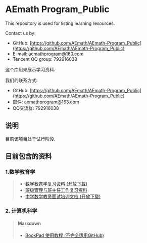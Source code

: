 # AEmath Program_Public
This repository is used for listing learning resources.

Contact us by:
* GitHub: [https://github.com/AEmath/AEmath-Program_Public](https://github.com/AEmath/AEmath-Program_Public)
* E-mail: aemathprogram@163.com
* Tencent QQ group: 792916038

这个库用来展示学习资料.

我们的联系方式: 
* GitHub: [https://github.com/AEmath/AEmath-Program_Public](https://github.com/AEmath/AEmath-Program_Public)
* 邮件: aemathprogram@163.com
* QQ交流群: 792916038

## 说明
目前该项目处于试行阶段.

## 目前包含的资料
### 1.数学教育学
> * [数学教育学复习资料 (开放下载)](https://maiimg.com/dec/d89790748525@pdf)
> * [班级管理与班主任工作复习资料](https://maiimg.com/dec/a97502748991@pdf)
> * [中学数学教资面试培训文档 (开放下载)](https://maiimg.com/dec/d97457585898@pdf)

### 2. 计算机科学
> #### Markdown
> * [BookPad 使用教程 (不完全适用GitHub)](https://maiimg.com/dec/a98596044393@pdf)
